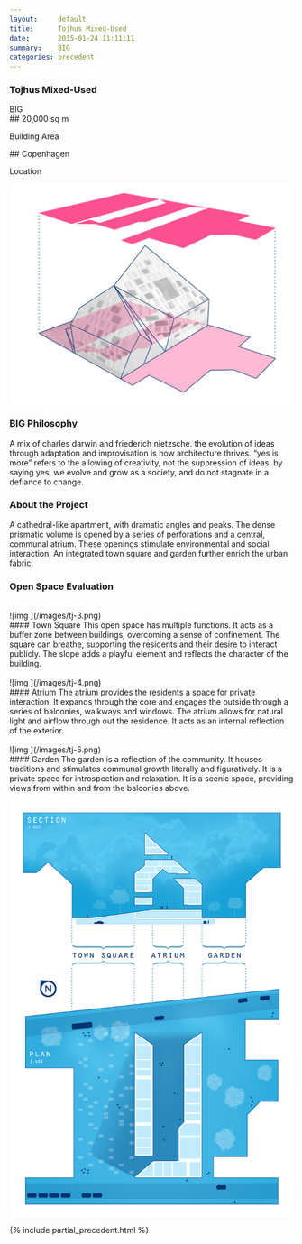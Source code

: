 ```yaml
---
layout:     default
title:      Tojhus Mixed-Used
date:       2015-01-24 11:11:11
summary:    BIG
categories: precedent
---
```


<h3 class="h3 r700">Tojhus Mixed-Used</h3>
BIG
<br>
<div class="clearfix py2">
<div class="sm-col sm-col-6 px2">
## 20,000 sq m
<p class="border-top r700">Building Area</p>
</div>
<div class="sm-col sm-col-6 px2">
## Copenhagen
<p class="border-top r700">Location</p>
</div>
</div>

![img ](/images/tj-2.png)

### BIG Philosophy

A mix of charles darwin and friederich nietzsche. the evolution of ideas through adaptation and improvisation is how architecture thrives. “yes is more” refers to the allowing of creativity, not the suppression of ideas. by saying yes, we evolve and grow as a society, and do not stagnate in a defiance to change.  

### About the Project

A cathedral-like apartment, with dramatic angles and peaks. The dense prismatic volume is opened by a series of perforations and a central, communal atrium. These openings stimulate environmental and social interaction. An integrated town square and garden further enrich the urban fabric.

### Open Space Evaluation

<br>
<div class="clearfix py2">
<div class="sm-col sm-col-6 md-col-3 lg-col-3 px2">
![img ](/images/tj-3.png)
</div>
<div class="sm-col sm-col-6 md-col-9 lg-col-9 px2">
#### Town Square
This open space has multiple functions. It acts as a buffer zone between buildings, overcoming a sense of confinement. The square can breathe, supporting the residents and their desire to interact publicly. The slope adds a playful element and reflects the character of the building.   
</div>
</div>

<br>
<div class="clearfix py2">
<div class="sm-col sm-col-6 md-col-3 lg-col-3 px2">
![img ](/images/tj-4.png)
</div>
<div class="sm-col sm-col-6 md-col-9 lg-col-9 px2">
#### Atrium
The atrium provides the residents a space for private interaction. It expands through the core and engages the outside through a series of balconies, walkways and windows. The atrium allows for natural light and airflow through out the residence. It acts as an internal reflection of the exterior.    
</div>
</div>

<br>
<div class="clearfix py2">
<div class="sm-col sm-col-6 md-col-3 lg-col-3 px2">
![img ](/images/tj-5.png)
</div>
<div class="sm-col sm-col-6 md-col-9 lg-col-9 px2">
#### Garden
The garden is a reflection of the community. It houses traditions and stimulates communal growth literally and figuratively. It is a private space for introspection and relaxation. It is a scenic space, providing views from within and from the balconies above.   
</div>
</div>

![img ](/images/tj-1.png)

{% include partial_precedent.html %}